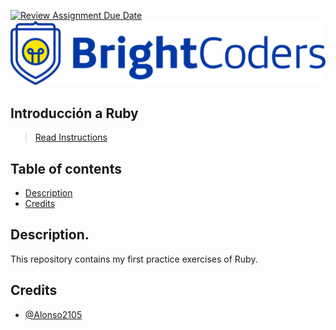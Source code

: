 [![Review Assignment Due Date](https://classroom.github.com/assets/deadline-readme-button-24ddc0f5d75046c5622901739e7c5dd533143b0c8e959d652212380cedb1ea36.svg)](https://classroom.github.com/a/Kdl-pMpn)
![BrightCoders Logo](img/logo.png)

## Introducción a Ruby

> [Read Instructions](./instructions.md)

## Table of contents
- [Description](#Description)
- [Credits](#Credits)

## Description.
This repository contains my first practice exercises of Ruby.

## Credits
- [@Alonso2105](https://github.com/Alonso2105)
